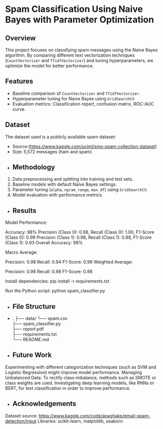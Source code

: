 # Spam Classification Using Naive Bayes with Parameter Optimization
## Overview
This project focuses on classifying spam messages using the Naive Bayes algorithm. By comparing different text vectorization techniques (`CountVectorizer` and `TfidfVectorizer`) and tuning hyperparameters, we optimize the model for better performance.
## Features
- Baseline comparison of `CountVectorizer` and `TfidfVectorizer`.
- Hyperparameter tuning for Naive Bayes using `GridSearchCV`.
- Evaluation metrics: Classification report, confusion matrix, ROC-AUC curve.
## Dataset
The dataset used is a publicly available spam dataset:
- Source:(https://www.kaggle.com/uciml/sms-spam-collection-dataset)
- Size: 5,572 messages (ham and spam)
- ## Methodology
1. Data preprocessing and splitting into training and test sets.
2. Baseline models with default Naive Bayes settings.
3. Parameter tuning (`alpha`, `ngram_range`, `max_df`) using `GridSearchCV`.
4. Model evaluation with performance metrics.
- ## Results
Model Performance:

Accuracy: 98%
Precision (Class 0): 0.98, Recall (Class 0): 1.00, F1-Score (Class 0): 0.99
Precision (Class 1): 0.98, Recall (Class 1): 0.88, F1-Score (Class 1): 0.93
Overall Accuracy: 98%

Macro Average:

Precision: 0.98
Recall: 0.94
F1-Score: 0.96
Weighted Average:

Precision: 0.98
Recall: 0.98
F1-Score: 0.98

Install dependencies:
pip install -r requirements.txt

Run the Python script:
python spam_classifier.py

- ## File Structure
- .
├── data/
 └── spam.csv                
├── spam_classifier.py        
├── report.pdf                 
├── requirements.txt           
└── README.md                   

- ## Future Work
Experimenting with different categorization techniques (such as SVM and Logistic Regression) might improve model performance.
Managing Unbalanced Data: To rectify class imbalance, methods such as SMOTE or class weights are used.
Investigating deep learning models, like RNNs or BERT, for text classification in order to improve performance.

- ## Acknowledgements
Dataset source: https://www.kaggle.com/code/anaghakp/email-spam-detection/input
Libraries: scikit-learn, matplotlib, seaborn
